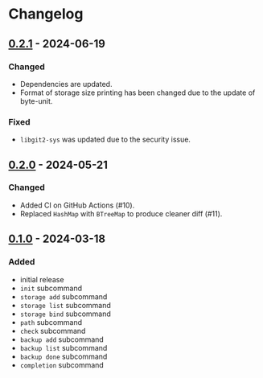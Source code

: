 # Changelog

## [0.2.1] - 2024-06-19

### Changed
- Dependencies are updated.
- Format of storage size printing has been changed due to the update of byte-unit.

### Fixed
- `libgit2-sys` was updated due to the security issue.

## [0.2.0] - 2024-05-21

### Changed
- Added CI on GitHub Actions (#10).
- Replaced `HashMap` with `BTreeMap` to produce cleaner diff (#11).

## [0.1.0] - 2024-03-18

### Added
- initial release
- `init` subcommand
- `storage add` subcommand
- `storage list` subcommand
- `storage bind` subcommand
- `path` subcommand
- `check` subcommand
- `backup add` subcommand
- `backup list` subcommand
- `backup done` subcommand
- `completion` subcommand

[0.2.1]: https://github.com/qwjyh/xdbm/compare/v0.2.0...v0.2.1
[0.2.0]: https://github.com/qwjyh/xdbm/releases/tag/v0.2.0
[0.1.0]: https://github.com/qwjyh/xdbm/releases/tag/v0.1.0
